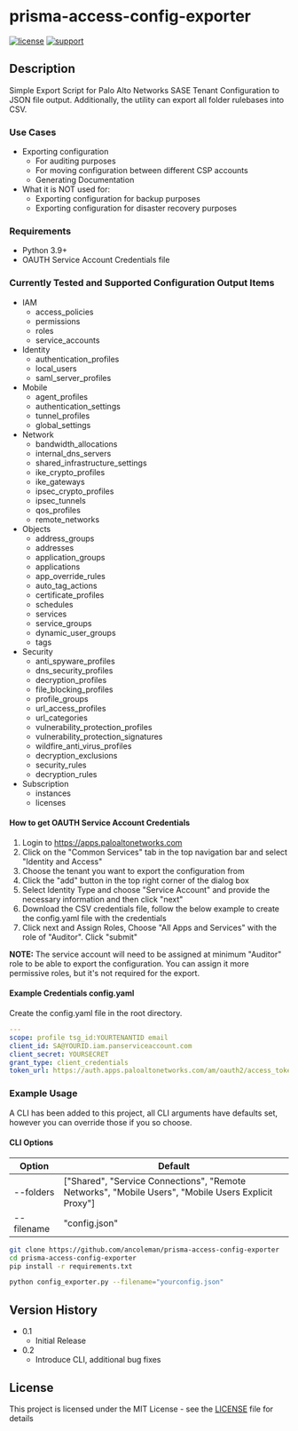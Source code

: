 # prisma-access-config-exporter


[![license](https://img.shields.io/badge/license-MIT-blue.svg)](./LICENSE) [![support](https://img.shields.io/badge/Support%20Level-Community-yellowgreen)](./SUPPORT.md)

## Description
Simple Export Script for Palo Alto Networks SASE Tenant Configuration to JSON file output.
Additionally, the utility can export all folder rulebases into CSV.


### Use Cases
* Exporting configuration
  * For auditing purposes 
  * For moving configuration between different CSP accounts
  * Generating Documentation
* What it is NOT used for:
  * Exporting configuration for backup purposes
  * Exporting configuration for disaster recovery purposes


### Requirements
* Python 3.9+
* OAUTH Service Account Credentials file

### Currently Tested and Supported Configuration Output Items
* IAM
  * access_policies
  * permissions
  * roles
  * service_accounts
* Identity
  * authentication_profiles
  * local_users
  * saml_server_profiles
* Mobile
  * agent_profiles
  * authentication_settings
  * tunnel_profiles
  * global_settings
* Network
  * bandwidth_allocations
  * internal_dns_servers
  * shared_infrastructure_settings
  * ike_crypto_profiles
  * ike_gateways
  * ipsec_crypto_profiles
  * ipsec_tunnels
  * qos_profiles
  * remote_networks
* Objects
  * address_groups
  * addresses
  * application_groups
  * applications
  * app_override_rules
  * auto_tag_actions
  * certificate_profiles
  * schedules
  * services
  * service_groups
  * dynamic_user_groups
  * tags
* Security
  * anti_spyware_profiles
  * dns_security_profiles
  * decryption_profiles
  * file_blocking_profiles
  * profile_groups
  * url_access_profiles
  * url_categories
  * vulnerability_protection_profiles
  * vulnerability_protection_signatures
  * wildfire_anti_virus_profiles
  * decryption_exclusions
  * security_rules
  * decryption_rules
* Subscription
  * instances
  * licenses

#### How to get OAUTH Service Account Credentials
1. Login to https://apps.paloaltonetworks.com
2. Click on the "Common Services" tab in the top navigation bar and select "Identity and Access"
3. Choose the tenant you want to export the configuration from
4. Click the "add" button in the top right corner of the dialog box
5. Select Identity Type and choose "Service Account" and provide the necessary information and then click "next"
6. Download the CSV credentials file, follow the below example to create the config.yaml file with the credentials
7. Click next and Assign Roles, Choose "All Apps and Services" with the role of "Auditor". Click "submit"

**NOTE:** The service account will need to be assigned at minimum "Auditor" role to be able to export the configuration.
You can assign it more permissive roles, but it's not required for the export.

#### Example Credentials config.yaml
Create the config.yaml file in the root directory.
```yaml
---
scope: profile tsg_id:YOURTENANTID email
client_id: SA@YOURID.iam.panserviceaccount.com
client_secret: YOURSECRET
grant_type: client_credentials
token_url: https://auth.apps.paloaltonetworks.com/am/oauth2/access_token
```

### Example Usage
A CLI has been added to this project, all CLI arguments have defaults set, however you can override those if you so choose.

#### CLI Options

| Option     | Default                                                                                              |
|------------|------------------------------------------------------------------------------------------------------|
| --folders  | ["Shared", "Service Connections", "Remote Networks", "Mobile Users", "Mobile Users Explicit Proxy"]  |
| --filename | "config.json"                                                                                        |

```bash
git clone https://github.com/ancoleman/prisma-access-config-exporter
cd prisma-access-config-exporter
pip install -r requirements.txt

python config_exporter.py --filename="yourconfig.json"
```


## Version History


* 0.1
  * Initial Release
* 0.2
  * Introduce CLI, additional bug fixes

## License
This project is licensed under the MIT License - see the [LICENSE](./LICENSE) file for details